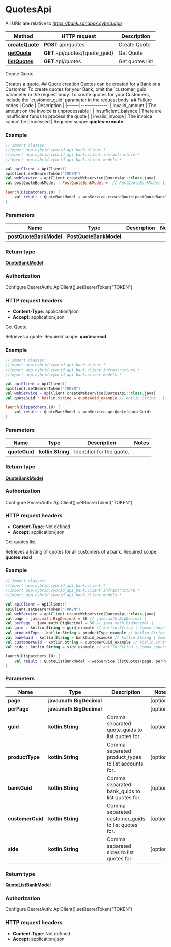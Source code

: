 # QuotesApi

All URIs are relative to *https://bank.sandbox.cybrid.app*

Method | HTTP request | Description
------------- | ------------- | -------------
[**createQuote**](QuotesApi.md#createQuote) | **POST** api/quotes | Create Quote
[**getQuote**](QuotesApi.md#getQuote) | **GET** api/quotes/{quote_guid} | Get Quote
[**listQuotes**](QuotesApi.md#listQuotes) | **GET** api/quotes | Get quotes list



Create Quote

Creates a quote.  ## Quote creation  Quotes can be created for a Bank or a Customer.  To create quotes for your Bank, omit the &#x60;customer_guid&#x60; parameter in the request body. To create quotes for your Customers, include the &#x60;customer_guid&#x60; parameter in the request body.  ## Failure codes  | Code | Description | |------|-------------| | invalid_amount | The amount on the invoice is unprocessable | | insufficient_balance | There are insufficient funds to process the quote | | invalid_invoice | The invoice cannot be processed |    Required scope: **quotes:execute**

### Example
```kotlin
// Import classes:
//import app.cybrid.cybrid_api_bank.client.*
//import app.cybrid.cybrid_api_bank.client.infrastructure.*
//import app.cybrid.cybrid_api_bank.client.models.*

val apiClient = ApiClient()
apiClient.setBearerToken("TOKEN")
val webService = apiClient.createWebservice(QuotesApi::class.java)
val postQuoteBankModel : PostQuoteBankModel =  // PostQuoteBankModel | 

launch(Dispatchers.IO) {
    val result : QuoteBankModel = webService.createQuote(postQuoteBankModel)
}
```

### Parameters

Name | Type | Description  | Notes
------------- | ------------- | ------------- | -------------
 **postQuoteBankModel** | [**PostQuoteBankModel**](PostQuoteBankModel.md)|  |

### Return type

[**QuoteBankModel**](QuoteBankModel.md)

### Authorization


Configure BearerAuth:
    ApiClient().setBearerToken("TOKEN")

### HTTP request headers

 - **Content-Type**: application/json
 - **Accept**: application/json


Get Quote

Retrieves a quote.  Required scope: **quotes:read**

### Example
```kotlin
// Import classes:
//import app.cybrid.cybrid_api_bank.client.*
//import app.cybrid.cybrid_api_bank.client.infrastructure.*
//import app.cybrid.cybrid_api_bank.client.models.*

val apiClient = ApiClient()
apiClient.setBearerToken("TOKEN")
val webService = apiClient.createWebservice(QuotesApi::class.java)
val quoteGuid : kotlin.String = quoteGuid_example // kotlin.String | Identifier for the quote.

launch(Dispatchers.IO) {
    val result : QuoteBankModel = webService.getQuote(quoteGuid)
}
```

### Parameters

Name | Type | Description  | Notes
------------- | ------------- | ------------- | -------------
 **quoteGuid** | **kotlin.String**| Identifier for the quote. |

### Return type

[**QuoteBankModel**](QuoteBankModel.md)

### Authorization


Configure BearerAuth:
    ApiClient().setBearerToken("TOKEN")

### HTTP request headers

 - **Content-Type**: Not defined
 - **Accept**: application/json


Get quotes list

Retrieves a listing of quotes for all customers of a bank.  Required scope: **quotes:read**

### Example
```kotlin
// Import classes:
//import app.cybrid.cybrid_api_bank.client.*
//import app.cybrid.cybrid_api_bank.client.infrastructure.*
//import app.cybrid.cybrid_api_bank.client.models.*

val apiClient = ApiClient()
apiClient.setBearerToken("TOKEN")
val webService = apiClient.createWebservice(QuotesApi::class.java)
val page : java.math.BigDecimal = 56 // java.math.BigDecimal | 
val perPage : java.math.BigDecimal = 56 // java.math.BigDecimal | 
val guid : kotlin.String = guid_example // kotlin.String | Comma separated quote_guids to list quotes for.
val productType : kotlin.String = productType_example // kotlin.String | Comma separated product_types to list accounts for.
val bankGuid : kotlin.String = bankGuid_example // kotlin.String | Comma separated bank_guids to list quotes for.
val customerGuid : kotlin.String = customerGuid_example // kotlin.String | Comma separated customer_guids to list quotes for.
val side : kotlin.String = side_example // kotlin.String | Comma separated sides to list quotes for.

launch(Dispatchers.IO) {
    val result : QuoteListBankModel = webService.listQuotes(page, perPage, guid, productType, bankGuid, customerGuid, side)
}
```

### Parameters

Name | Type | Description  | Notes
------------- | ------------- | ------------- | -------------
 **page** | **java.math.BigDecimal**|  | [optional]
 **perPage** | **java.math.BigDecimal**|  | [optional]
 **guid** | **kotlin.String**| Comma separated quote_guids to list quotes for. | [optional]
 **productType** | **kotlin.String**| Comma separated product_types to list accounts for. | [optional]
 **bankGuid** | **kotlin.String**| Comma separated bank_guids to list quotes for. | [optional]
 **customerGuid** | **kotlin.String**| Comma separated customer_guids to list quotes for. | [optional]
 **side** | **kotlin.String**| Comma separated sides to list quotes for. | [optional]

### Return type

[**QuoteListBankModel**](QuoteListBankModel.md)

### Authorization


Configure BearerAuth:
    ApiClient().setBearerToken("TOKEN")

### HTTP request headers

 - **Content-Type**: Not defined
 - **Accept**: application/json


